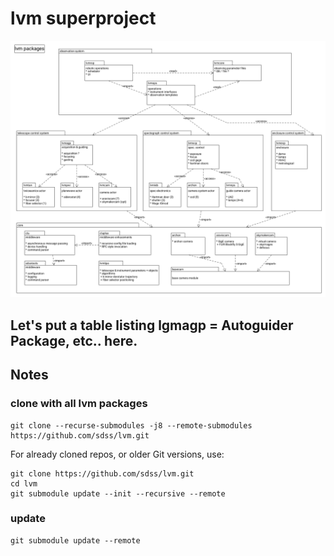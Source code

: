 # lvm superproject


![lvm package overview](docs/uml/overview/lvm_packages.png)

## Let's put a table listing lgmagp = Autoguider Package, etc.. here.

## Notes
### clone with all lvm packages

    git clone --recurse-submodules -j8 --remote-submodules https://github.com/sdss/lvm.git
    
For already cloned repos, or older Git versions, use:

    git clone https://github.com/sdss/lvm.git
    cd lvm
    git submodule update --init --recursive --remote
    
### update 

    git submodule update --remote
    

